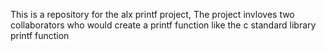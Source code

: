 This is a repository for the alx printf project,
The project invloves two collaborators who would create a printf function like the c standard library printf function
